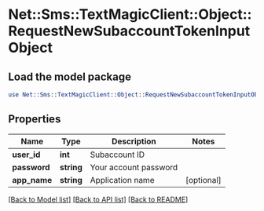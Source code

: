 # Net::Sms::TextMagicClient::Object::RequestNewSubaccountTokenInputObject

## Load the model package
```perl
use Net::Sms::TextMagicClient::Object::RequestNewSubaccountTokenInputObject;
```

## Properties
Name | Type | Description | Notes
------------ | ------------- | ------------- | -------------
**user_id** | **int** | Subaccount ID | 
**password** | **string** | Your account password | 
**app_name** | **string** | Application name | [optional] 

[[Back to Model list]](../README.md#documentation-for-models) [[Back to API list]](../README.md#documentation-for-api-endpoints) [[Back to README]](../README.md)


